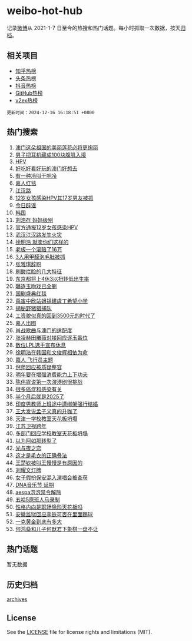 # weibo-hot-hub

记录[微博](https://www.weibo.com)从 2021-1-7 日至今的热搜和热门话题。每小时抓取一次数据，按天[归档](archives)。

## 相关项目

- [知乎热榜](https://github.com/lonnyzhang423/zhihu-hot-hub)
- [头条热榜](https://github.com/lonnyzhang423/toutiao-hot-hub)
- [抖音热榜](https://github.com/lonnyzhang423/douyin-hot-hub)
- [GitHub热榜](https://github.com/lonnyzhang423/github-hot-hub)
- [v2ex热榜](https://github.com/lonnyzhang423/v2ex-hot-hub)


`更新时间：2024-12-16 16:18:51 +0800`

## 热门搜索

1. [澳门这朵祖国的美丽莲花必将更绚丽](https://m.weibo.cn/search?containerid=100103type%3D1%26t%3D10%26q%3D%23%E6%BE%B3%E9%97%A8%E8%BF%99%E6%9C%B5%E7%A5%96%E5%9B%BD%E7%9A%84%E7%BE%8E%E4%B8%BD%E8%8E%B2%E8%8A%B1%E5%BF%85%E5%B0%86%E6%9B%B4%E7%BB%9A%E4%B8%BD%23&stream_entry_id=51&isnewpage=1&extparam=seat%3D1%26filter_type%3Drealtimehot%26cate%3D10103%26q%3D%2523%25E6%25BE%25B3%25E9%2597%25A8%25E8%25BF%2599%25E6%259C%25B5%25E7%25A5%2596%25E5%259B%25BD%25E7%259A%2584%25E7%25BE%258E%25E4%25B8%25BD%25E8%258E%25B2%25E8%258A%25B1%25E5%25BF%2585%25E5%25B0%2586%25E6%259B%25B4%25E7%25BB%259A%25E4%25B8%25BD%2523%26pos%3D0%26dgr%3D0%26stream_entry_id%3D51%26c_type%3D51%26display_time%3D1734337130%26pre_seqid%3D17343371303780177196702)
1. [男子把耳机藏成100块腹肌入境](https://m.weibo.cn/search?containerid=100103type%3D1%26t%3D10%26q%3D%23%E7%94%B7%E5%AD%90%E6%8A%8A%E8%80%B3%E6%9C%BA%E8%97%8F%E6%88%90100%E5%9D%97%E8%85%B9%E8%82%8C%E5%85%A5%E5%A2%83%23&stream_entry_id=31&isnewpage=1&extparam=seat%3D1%26flag%3D1%26band_rank%3D1%26filter_type%3Drealtimehot%26c_type%3D31%26lcate%3D5001%26cate%3D5001%26q%3D%2523%25E7%2594%25B7%25E5%25AD%2590%25E6%258A%258A%25E8%2580%25B3%25E6%259C%25BA%25E8%2597%258F%25E6%2588%2590100%25E5%259D%2597%25E8%2585%25B9%25E8%2582%258C%25E5%2585%25A5%25E5%25A2%2583%2523%26stream_entry_id%3D31%26dgr%3D0%26pos%3D0%26realpos%3D1%26display_time%3D1734337130%26pre_seqid%3D17343371303780177196702)
1. [HPV](https://m.weibo.cn/search?containerid=100103type%3D1%26t%3D10%26q%3DHPV&stream_entry_id=31&isnewpage=1&extparam=seat%3D1%26flag%3D0%26band_rank%3D2%26filter_type%3Drealtimehot%26c_type%3D31%26lcate%3D5001%26cate%3D5001%26q%3DHPV%26stream_entry_id%3D31%26dgr%3D0%26pos%3D1%26realpos%3D2%26display_time%3D1734337130%26pre_seqid%3D17343371303780177196702)
1. [好吃好看好玩的澳门好想去](https://m.weibo.cn/search?containerid=100103type%3D1%26t%3D10%26q%3D%23%E5%A5%BD%E5%90%83%E5%A5%BD%E7%9C%8B%E5%A5%BD%E7%8E%A9%E7%9A%84%E6%BE%B3%E9%97%A8%E5%A5%BD%E6%83%B3%E5%8E%BB%23&stream_entry_id=31&isnewpage=1&extparam=seat%3D1%26flag%3D0%26band_rank%3D3%26filter_type%3Drealtimehot%26c_type%3D31%26lcate%3D5001%26cate%3D5001%26q%3D%2523%25E5%25A5%25BD%25E5%2590%2583%25E5%25A5%25BD%25E7%259C%258B%25E5%25A5%25BD%25E7%258E%25A9%25E7%259A%2584%25E6%25BE%25B3%25E9%2597%25A8%25E5%25A5%25BD%25E6%2583%25B3%25E5%258E%25BB%2523%26stream_entry_id%3D31%26dgr%3D0%26pos%3D2%26realpos%3D3%26display_time%3D1734337130%26pre_seqid%3D17343371303780177196702)
1. [有一种冷叫干吧冷](https://m.weibo.cn/search?containerid=100103type%3D1%26t%3D10%26q%3D%23%E6%9C%89%E4%B8%80%E7%A7%8D%E5%86%B7%E5%8F%AB%E5%B9%B2%E5%90%A7%E5%86%B7%23&stream_entry_id=31&isnewpage=1&extparam=seat%3D1%26band_rank%3D4%26filter_type%3Drealtimehot%26lcate%3D5001%26is_ad_pos%3D1%26c_type%3D31%26cate%3D5001%26q%3D%2523%25E6%259C%2589%25E4%25B8%2580%25E7%25A7%258D%25E5%2586%25B7%25E5%258F%25AB%25E5%25B9%25B2%25E5%2590%25A7%25E5%2586%25B7%2523%26stream_entry_id%3D31%26dgr%3D0%26pos%3D3%26adid%3D268542%26display_time%3D1734337130%26pre_seqid%3D17343371303780177196702)
1. [嘉人红毯](https://m.weibo.cn/search?containerid=100103type%3D1%26t%3D10%26q%3D%E5%98%89%E4%BA%BA%E7%BA%A2%E6%AF%AF&stream_entry_id=31&isnewpage=1&extparam=seat%3D1%26flag%3D1%26band_rank%3D4%26filter_type%3Drealtimehot%26c_type%3D31%26lcate%3D5001%26cate%3D5001%26q%3D%25E5%2598%2589%25E4%25BA%25BA%25E7%25BA%25A2%25E6%25AF%25AF%26stream_entry_id%3D31%26dgr%3D0%26pos%3D4%26realpos%3D4%26display_time%3D1734337130%26pre_seqid%3D17343371303780177196702)
1. [江汉路](https://m.weibo.cn/search?containerid=100103type%3D1%26t%3D10%26q%3D%E6%B1%9F%E6%B1%89%E8%B7%AF&stream_entry_id=31&isnewpage=1&extparam=seat%3D1%26flag%3D1%26band_rank%3D5%26filter_type%3Drealtimehot%26c_type%3D31%26lcate%3D5001%26cate%3D5001%26q%3D%25E6%25B1%259F%25E6%25B1%2589%25E8%25B7%25AF%26stream_entry_id%3D31%26dgr%3D0%26pos%3D5%26realpos%3D5%26display_time%3D1734337130%26pre_seqid%3D17343371303780177196702)
1. [12岁女孩感染HPV其17岁男友被抓](https://m.weibo.cn/search?containerid=100103type%3D1%26t%3D10%26q%3D%2312%E5%B2%81%E5%A5%B3%E5%AD%A9%E6%84%9F%E6%9F%93HPV%E5%85%B617%E5%B2%81%E7%94%B7%E5%8F%8B%E8%A2%AB%E6%8A%93%23&stream_entry_id=31&isnewpage=1&extparam=seat%3D1%26flag%3D2%26band_rank%3D6%26filter_type%3Drealtimehot%26c_type%3D31%26lcate%3D5001%26cate%3D5001%26q%3D%252312%25E5%25B2%2581%25E5%25A5%25B3%25E5%25AD%25A9%25E6%2584%259F%25E6%259F%2593HPV%25E5%2585%25B617%25E5%25B2%2581%25E7%2594%25B7%25E5%258F%258B%25E8%25A2%25AB%25E6%258A%2593%2523%26stream_entry_id%3D31%26dgr%3D0%26pos%3D6%26realpos%3D6%26display_time%3D1734337130%26pre_seqid%3D17343371303780177196702)
1. [今日辟谣](https://m.weibo.cn/search?containerid=100103type%3D1%26t%3D10%26q%3D%23%E4%BB%8A%E6%97%A5%E8%BE%9F%E8%B0%A3%23&stream_entry_id=31&isnewpage=1&extparam=seat%3D1%26band_rank%3D7%26filter_type%3Drealtimehot%26lcate%3D5001%26is_ad_pos%3D1%26c_type%3D31%26cate%3D5001%26q%3D%2523%25E4%25BB%258A%25E6%2597%25A5%25E8%25BE%259F%25E8%25B0%25A3%2523%26stream_entry_id%3D31%26dgr%3D0%26pos%3D7%26adid%3D268519%26display_time%3D1734337130%26pre_seqid%3D17343371303780177196702)
1. [韩国](https://m.weibo.cn/search?containerid=100103type%3D1%26t%3D10%26q%3D%E9%9F%A9%E5%9B%BD&stream_entry_id=31&isnewpage=1&extparam=seat%3D1%26flag%3D2%26band_rank%3D7%26filter_type%3Drealtimehot%26c_type%3D31%26lcate%3D5001%26cate%3D5001%26q%3D%25E9%259F%25A9%25E5%259B%25BD%26stream_entry_id%3D31%26dgr%3D0%26pos%3D8%26realpos%3D7%26display_time%3D1734337130%26pre_seqid%3D17343371303780177196702)
1. [刘浩存 妈妈级别](https://m.weibo.cn/search?containerid=100103type%3D1%26t%3D10%26q%3D%E5%88%98%E6%B5%A9%E5%AD%98+%E5%A6%88%E5%A6%88%E7%BA%A7%E5%88%AB&stream_entry_id=31&isnewpage=1&extparam=seat%3D1%26flag%3D1%26band_rank%3D8%26filter_type%3Drealtimehot%26c_type%3D31%26lcate%3D5001%26cate%3D5001%26q%3D%25E5%2588%2598%25E6%25B5%25A9%25E5%25AD%2598%2520%25E5%25A6%2588%25E5%25A6%2588%25E7%25BA%25A7%25E5%2588%25AB%26stream_entry_id%3D31%26dgr%3D0%26pos%3D9%26realpos%3D8%26display_time%3D1734337130%26pre_seqid%3D17343371303780177196702)
1. [官方通报12岁女孩感染HPV](https://m.weibo.cn/search?containerid=100103type%3D1%26t%3D10%26q%3D%23%E5%AE%98%E6%96%B9%E9%80%9A%E6%8A%A512%E5%B2%81%E5%A5%B3%E5%AD%A9%E6%84%9F%E6%9F%93HPV%23&stream_entry_id=31&isnewpage=1&extparam=seat%3D1%26flag%3D0%26band_rank%3D9%26filter_type%3Drealtimehot%26c_type%3D31%26lcate%3D5001%26cate%3D5001%26q%3D%2523%25E5%25AE%2598%25E6%2596%25B9%25E9%2580%259A%25E6%258A%25A512%25E5%25B2%2581%25E5%25A5%25B3%25E5%25AD%25A9%25E6%2584%259F%25E6%259F%2593HPV%2523%26stream_entry_id%3D31%26dgr%3D0%26pos%3D10%26realpos%3D9%26display_time%3D1734337130%26pre_seqid%3D17343371303780177196702)
1. [武汉江汉路发生火灾](https://m.weibo.cn/search?containerid=100103type%3D1%26t%3D10%26q%3D%23%E6%AD%A6%E6%B1%89%E6%B1%9F%E6%B1%89%E8%B7%AF%E5%8F%91%E7%94%9F%E7%81%AB%E7%81%BE%23&stream_entry_id=31&isnewpage=1&extparam=seat%3D1%26flag%3D1%26band_rank%3D10%26filter_type%3Drealtimehot%26c_type%3D31%26lcate%3D5001%26cate%3D5001%26q%3D%2523%25E6%25AD%25A6%25E6%25B1%2589%25E6%25B1%259F%25E6%25B1%2589%25E8%25B7%25AF%25E5%258F%2591%25E7%2594%259F%25E7%2581%25AB%25E7%2581%25BE%2523%26stream_entry_id%3D31%26dgr%3D0%26pos%3D11%26realpos%3D10%26display_time%3D1734337130%26pre_seqid%3D17343371303780177196702)
1. [徐明浩 就卖你们这样的](https://m.weibo.cn/search?containerid=100103type%3D1%26t%3D10%26q%3D%E5%BE%90%E6%98%8E%E6%B5%A9+%E5%B0%B1%E5%8D%96%E4%BD%A0%E4%BB%AC%E8%BF%99%E6%A0%B7%E7%9A%84&stream_entry_id=31&isnewpage=1&extparam=seat%3D1%26flag%3D1%26band_rank%3D11%26filter_type%3Drealtimehot%26c_type%3D31%26lcate%3D5001%26cate%3D5001%26q%3D%25E5%25BE%2590%25E6%2598%258E%25E6%25B5%25A9%2520%25E5%25B0%25B1%25E5%258D%2596%25E4%25BD%25A0%25E4%25BB%25AC%25E8%25BF%2599%25E6%25A0%25B7%25E7%259A%2584%26stream_entry_id%3D31%26dgr%3D0%26pos%3D12%26realpos%3D11%26display_time%3D1734337130%26pre_seqid%3D17343371303780177196702)
1. [老板一个滚赔了16万](https://m.weibo.cn/search?containerid=100103type%3D1%26t%3D10%26q%3D%23%E8%80%81%E6%9D%BF%E4%B8%80%E4%B8%AA%E6%BB%9A%E8%B5%94%E4%BA%8616%E4%B8%87%23&stream_entry_id=31&isnewpage=1&extparam=seat%3D1%26flag%3D1%26band_rank%3D12%26filter_type%3Drealtimehot%26c_type%3D31%26lcate%3D5001%26cate%3D5001%26q%3D%2523%25E8%2580%2581%25E6%259D%25BF%25E4%25B8%2580%25E4%25B8%25AA%25E6%25BB%259A%25E8%25B5%2594%25E4%25BA%258616%25E4%25B8%2587%2523%26stream_entry_id%3D31%26dgr%3D0%26pos%3D13%26realpos%3D12%26display_time%3D1734337130%26pre_seqid%3D17343371303780177196702)
1. [3人用甲醛泡毛肚被抓](https://m.weibo.cn/search?containerid=100103type%3D1%26t%3D10%26q%3D%233%E4%BA%BA%E7%94%A8%E7%94%B2%E9%86%9B%E6%B3%A1%E6%AF%9B%E8%82%9A%E8%A2%AB%E6%8A%93%23&stream_entry_id=31&isnewpage=1&extparam=seat%3D1%26flag%3D1%26band_rank%3D13%26filter_type%3Drealtimehot%26c_type%3D31%26lcate%3D5001%26cate%3D5001%26q%3D%25233%25E4%25BA%25BA%25E7%2594%25A8%25E7%2594%25B2%25E9%2586%259B%25E6%25B3%25A1%25E6%25AF%259B%25E8%2582%259A%25E8%25A2%25AB%25E6%258A%2593%2523%26stream_entry_id%3D31%26dgr%3D0%26pos%3D14%26realpos%3D13%26display_time%3D1734337130%26pre_seqid%3D17343371303780177196702)
1. [张雅琪辞职](https://m.weibo.cn/search?containerid=100103type%3D1%26t%3D10%26q%3D%E5%BC%A0%E9%9B%85%E7%90%AA%E8%BE%9E%E8%81%8C&stream_entry_id=31&isnewpage=1&extparam=seat%3D1%26flag%3D2%26band_rank%3D14%26filter_type%3Drealtimehot%26c_type%3D31%26lcate%3D5001%26cate%3D5001%26q%3D%25E5%25BC%25A0%25E9%259B%2585%25E7%2590%25AA%25E8%25BE%259E%25E8%2581%258C%26stream_entry_id%3D31%26dgr%3D0%26pos%3D15%26realpos%3D14%26display_time%3D1734337130%26pre_seqid%3D17343371303780177196702)
1. [刷酸烂脸的几大特征](https://m.weibo.cn/search?containerid=100103type%3D1%26t%3D10%26q%3D%23%E5%88%B7%E9%85%B8%E7%83%82%E8%84%B8%E7%9A%84%E5%87%A0%E5%A4%A7%E7%89%B9%E5%BE%81%23&stream_entry_id=31&isnewpage=1&extparam=seat%3D1%26flag%3D0%26band_rank%3D15%26filter_type%3Drealtimehot%26c_type%3D31%26lcate%3D5001%26stream_entry_id%3D31%26cate%3D5001%26q%3D%2523%25E5%2588%25B7%25E9%2585%25B8%25E7%2583%2582%25E8%2584%25B8%25E7%259A%2584%25E5%2587%25A0%25E5%25A4%25A7%25E7%2589%25B9%25E5%25BE%2581%2523%26adid%3D268537%26dgr%3D0%26pos%3D16%26realpos%3D15%26display_time%3D1734337130%26pre_seqid%3D17343371303780177196702)
1. [东京都将上4休3以扭转低出生率](https://m.weibo.cn/search?containerid=100103type%3D1%26t%3D10%26q%3D%23%E4%B8%9C%E4%BA%AC%E9%83%BD%E5%B0%86%E4%B8%8A4%E4%BC%913%E4%BB%A5%E6%89%AD%E8%BD%AC%E4%BD%8E%E5%87%BA%E7%94%9F%E7%8E%87%23&stream_entry_id=31&isnewpage=1&extparam=seat%3D1%26flag%3D2%26band_rank%3D16%26filter_type%3Drealtimehot%26c_type%3D31%26lcate%3D5001%26cate%3D5001%26q%3D%2523%25E4%25B8%259C%25E4%25BA%25AC%25E9%2583%25BD%25E5%25B0%2586%25E4%25B8%258A4%25E4%25BC%25913%25E4%25BB%25A5%25E6%2589%25AD%25E8%25BD%25AC%25E4%25BD%258E%25E5%2587%25BA%25E7%2594%259F%25E7%258E%2587%2523%26stream_entry_id%3D31%26dgr%3D0%26pos%3D17%26realpos%3D16%26display_time%3D1734337130%26pre_seqid%3D17343371303780177196702)
1. [曝逐玉吻戏已全删](https://m.weibo.cn/search?containerid=100103type%3D1%26t%3D10%26q%3D%23%E6%9B%9D%E9%80%90%E7%8E%89%E5%90%BB%E6%88%8F%E5%B7%B2%E5%85%A8%E5%88%A0%23&stream_entry_id=31&isnewpage=1&extparam=seat%3D1%26flag%3D1%26band_rank%3D17%26filter_type%3Drealtimehot%26c_type%3D31%26lcate%3D5001%26cate%3D5001%26q%3D%2523%25E6%259B%259D%25E9%2580%2590%25E7%258E%2589%25E5%2590%25BB%25E6%2588%258F%25E5%25B7%25B2%25E5%2585%25A8%25E5%2588%25A0%2523%26stream_entry_id%3D31%26dgr%3D0%26pos%3D18%26realpos%3D17%26display_time%3D1734337130%26pre_seqid%3D17343371303780177196702)
1. [国剧盛典红毯](https://m.weibo.cn/search?containerid=100103type%3D1%26t%3D10%26q%3D%E5%9B%BD%E5%89%A7%E7%9B%9B%E5%85%B8%E7%BA%A2%E6%AF%AF&stream_entry_id=31&isnewpage=1&extparam=seat%3D1%26flag%3D1%26band_rank%3D18%26filter_type%3Drealtimehot%26c_type%3D31%26lcate%3D5001%26cate%3D5001%26q%3D%25E5%259B%25BD%25E5%2589%25A7%25E7%259B%259B%25E5%2585%25B8%25E7%25BA%25A2%25E6%25AF%25AF%26stream_entry_id%3D31%26dgr%3D0%26pos%3D19%26realpos%3D18%26display_time%3D1734337130%26pre_seqid%3D17343371303780177196702)
1. [禹宙中欣站姐捐建虞丁希望小学](https://m.weibo.cn/search?containerid=100103type%3D1%26t%3D10%26q%3D%23%E7%A6%B9%E5%AE%99%E4%B8%AD%E6%AC%A3%E7%AB%99%E5%A7%90%E6%8D%90%E5%BB%BA%E8%99%9E%E4%B8%81%E5%B8%8C%E6%9C%9B%E5%B0%8F%E5%AD%A6%23&stream_entry_id=31&isnewpage=1&extparam=seat%3D1%26flag%3D1%26band_rank%3D19%26filter_type%3Drealtimehot%26c_type%3D31%26lcate%3D5001%26cate%3D5001%26q%3D%2523%25E7%25A6%25B9%25E5%25AE%2599%25E4%25B8%25AD%25E6%25AC%25A3%25E7%25AB%2599%25E5%25A7%2590%25E6%258D%2590%25E5%25BB%25BA%25E8%2599%259E%25E4%25B8%2581%25E5%25B8%258C%25E6%259C%259B%25E5%25B0%258F%25E5%25AD%25A6%2523%26stream_entry_id%3D31%26dgr%3D0%26pos%3D20%26realpos%3D19%26display_time%3D1734337130%26pre_seqid%3D17343371303780177196702)
1. [揭秘野猪猎捕队](https://m.weibo.cn/search?containerid=100103type%3D1%26t%3D10%26q%3D%23%E6%8F%AD%E7%A7%98%E9%87%8E%E7%8C%AA%E7%8C%8E%E6%8D%95%E9%98%9F%23&stream_entry_id=31&isnewpage=1&extparam=seat%3D1%26flag%3D1%26band_rank%3D20%26filter_type%3Drealtimehot%26c_type%3D31%26lcate%3D5001%26cate%3D5001%26q%3D%2523%25E6%258F%25AD%25E7%25A7%2598%25E9%2587%258E%25E7%258C%25AA%25E7%258C%258E%25E6%258D%2595%25E9%2598%259F%2523%26stream_entry_id%3D31%26dgr%3D0%26pos%3D21%26realpos%3D20%26display_time%3D1734337130%26pre_seqid%3D17343371303780177196702)
1. [工资貌似真的回到3500元的时代了](https://m.weibo.cn/search?containerid=100103type%3D1%26t%3D10%26q%3D%23%E5%B7%A5%E8%B5%84%E8%B2%8C%E4%BC%BC%E7%9C%9F%E7%9A%84%E5%9B%9E%E5%88%B03500%E5%85%83%E7%9A%84%E6%97%B6%E4%BB%A3%E4%BA%86%23&stream_entry_id=31&isnewpage=1&extparam=seat%3D1%26flag%3D2%26band_rank%3D21%26filter_type%3Drealtimehot%26c_type%3D31%26lcate%3D5001%26cate%3D5001%26q%3D%2523%25E5%25B7%25A5%25E8%25B5%2584%25E8%25B2%258C%25E4%25BC%25BC%25E7%259C%259F%25E7%259A%2584%25E5%259B%259E%25E5%2588%25B03500%25E5%2585%2583%25E7%259A%2584%25E6%2597%25B6%25E4%25BB%25A3%25E4%25BA%2586%2523%26stream_entry_id%3D31%26dgr%3D0%26pos%3D22%26realpos%3D21%26display_time%3D1734337130%26pre_seqid%3D17343371303780177196702)
1. [嘉人出图](https://m.weibo.cn/search?containerid=100103type%3D1%26t%3D10%26q%3D%23%E5%98%89%E4%BA%BA%E5%87%BA%E5%9B%BE%23&stream_entry_id=31&isnewpage=1&extparam=seat%3D1%26flag%3D0%26band_rank%3D22%26filter_type%3Drealtimehot%26c_type%3D31%26lcate%3D5001%26cate%3D5001%26q%3D%2523%25E5%2598%2589%25E4%25BA%25BA%25E5%2587%25BA%25E5%259B%25BE%2523%26stream_entry_id%3D31%26dgr%3D0%26pos%3D23%26realpos%3D22%26display_time%3D1734337130%26pre_seqid%3D17343371303780177196702)
1. [肖战歌曲与澳门的适配度](https://m.weibo.cn/search?containerid=100103type%3D1%26t%3D10%26q%3D%23%E8%82%96%E6%88%98%E6%AD%8C%E6%9B%B2%E4%B8%8E%E6%BE%B3%E9%97%A8%E7%9A%84%E9%80%82%E9%85%8D%E5%BA%A6%23&stream_entry_id=31&isnewpage=1&extparam=seat%3D1%26flag%3D0%26band_rank%3D23%26filter_type%3Drealtimehot%26c_type%3D31%26lcate%3D5001%26cate%3D5001%26q%3D%2523%25E8%2582%2596%25E6%2588%2598%25E6%25AD%258C%25E6%259B%25B2%25E4%25B8%258E%25E6%25BE%25B3%25E9%2597%25A8%25E7%259A%2584%25E9%2580%2582%25E9%2585%258D%25E5%25BA%25A6%2523%26stream_entry_id%3D31%26dgr%3D0%26pos%3D24%26realpos%3D23%26display_time%3D1734337130%26pre_seqid%3D17343371303780177196702)
1. [张凌赫田曦薇对接回应逐玉番位](https://m.weibo.cn/search?containerid=100103type%3D1%26t%3D10%26q%3D%23%E5%BC%A0%E5%87%8C%E8%B5%AB%E7%94%B0%E6%9B%A6%E8%96%87%E5%AF%B9%E6%8E%A5%E5%9B%9E%E5%BA%94%E9%80%90%E7%8E%89%E7%95%AA%E4%BD%8D%23&stream_entry_id=31&isnewpage=1&extparam=seat%3D1%26flag%3D1%26band_rank%3D24%26filter_type%3Drealtimehot%26c_type%3D31%26lcate%3D5001%26cate%3D5001%26q%3D%2523%25E5%25BC%25A0%25E5%2587%258C%25E8%25B5%25AB%25E7%2594%25B0%25E6%259B%25A6%25E8%2596%2587%25E5%25AF%25B9%25E6%258E%25A5%25E5%259B%259E%25E5%25BA%2594%25E9%2580%2590%25E7%258E%2589%25E7%2595%25AA%25E4%25BD%258D%2523%26stream_entry_id%3D31%26dgr%3D0%26pos%3D25%26realpos%3D24%26display_time%3D1734337130%26pre_seqid%3D17343371303780177196702)
1. [数位LPL选手宣布休息](https://m.weibo.cn/search?containerid=100103type%3D1%26t%3D10%26q%3D%23%E6%95%B0%E4%BD%8DLPL%E9%80%89%E6%89%8B%E5%AE%A3%E5%B8%83%E4%BC%91%E6%81%AF%23&stream_entry_id=31&isnewpage=1&extparam=seat%3D1%26flag%3D1%26band_rank%3D25%26filter_type%3Drealtimehot%26c_type%3D31%26lcate%3D5001%26cate%3D5001%26q%3D%2523%25E6%2595%25B0%25E4%25BD%258DLPL%25E9%2580%2589%25E6%2589%258B%25E5%25AE%25A3%25E5%25B8%2583%25E4%25BC%2591%25E6%2581%25AF%2523%26stream_entry_id%3D31%26dgr%3D0%26pos%3D26%26realpos%3D25%26display_time%3D1734337130%26pre_seqid%3D17343371303780177196702)
1. [徐明浩在韩国和文俊辉相依为命](https://m.weibo.cn/search?containerid=100103type%3D1%26t%3D10%26q%3D%E5%BE%90%E6%98%8E%E6%B5%A9%E5%9C%A8%E9%9F%A9%E5%9B%BD%E5%92%8C%E6%96%87%E4%BF%8A%E8%BE%89%E7%9B%B8%E4%BE%9D%E4%B8%BA%E5%91%BD&stream_entry_id=31&isnewpage=1&extparam=seat%3D1%26flag%3D1%26band_rank%3D26%26filter_type%3Drealtimehot%26c_type%3D31%26lcate%3D5001%26cate%3D5001%26q%3D%25E5%25BE%2590%25E6%2598%258E%25E6%25B5%25A9%25E5%259C%25A8%25E9%259F%25A9%25E5%259B%25BD%25E5%2592%258C%25E6%2596%2587%25E4%25BF%258A%25E8%25BE%2589%25E7%259B%25B8%25E4%25BE%259D%25E4%25B8%25BA%25E5%2591%25BD%26stream_entry_id%3D31%26dgr%3D0%26pos%3D27%26realpos%3D26%26display_time%3D1734337130%26pre_seqid%3D17343371303780177196702)
1. [嘉人 飞行员主题](https://m.weibo.cn/search?containerid=100103type%3D1%26t%3D10%26q%3D%E5%98%89%E4%BA%BA+%E9%A3%9E%E8%A1%8C%E5%91%98%E4%B8%BB%E9%A2%98&stream_entry_id=31&isnewpage=1&extparam=seat%3D1%26flag%3D0%26band_rank%3D27%26filter_type%3Drealtimehot%26c_type%3D31%26lcate%3D5001%26cate%3D5001%26q%3D%25E5%2598%2589%25E4%25BA%25BA%2520%25E9%25A3%259E%25E8%25A1%258C%25E5%2591%2598%25E4%25B8%25BB%25E9%25A2%2598%26stream_entry_id%3D31%26dgr%3D0%26pos%3D28%26realpos%3D27%26display_time%3D1734337130%26pre_seqid%3D17343371303780177196702)
1. [倪萍回应被质疑整容](https://m.weibo.cn/search?containerid=100103type%3D1%26t%3D10%26q%3D%E5%80%AA%E8%90%8D%E5%9B%9E%E5%BA%94%E8%A2%AB%E8%B4%A8%E7%96%91%E6%95%B4%E5%AE%B9&stream_entry_id=31&isnewpage=1&extparam=seat%3D1%26flag%3D1%26band_rank%3D28%26filter_type%3Drealtimehot%26c_type%3D31%26lcate%3D5001%26cate%3D5001%26q%3D%25E5%2580%25AA%25E8%2590%258D%25E5%259B%259E%25E5%25BA%2594%25E8%25A2%25AB%25E8%25B4%25A8%25E7%2596%2591%25E6%2595%25B4%25E5%25AE%25B9%26stream_entry_id%3D31%26dgr%3D0%26pos%3D29%26realpos%3D28%26display_time%3D1734337130%26pre_seqid%3D17343371303780177196702)
1. [明年要在增强消费能力上下功夫](https://m.weibo.cn/search?containerid=100103type%3D1%26t%3D10%26q%3D%23%E6%98%8E%E5%B9%B4%E8%A6%81%E5%9C%A8%E5%A2%9E%E5%BC%BA%E6%B6%88%E8%B4%B9%E8%83%BD%E5%8A%9B%E4%B8%8A%E4%B8%8B%E5%8A%9F%E5%A4%AB%23&stream_entry_id=31&isnewpage=1&extparam=seat%3D1%26flag%3D1%26band_rank%3D29%26filter_type%3Drealtimehot%26c_type%3D31%26lcate%3D5001%26cate%3D5001%26q%3D%2523%25E6%2598%258E%25E5%25B9%25B4%25E8%25A6%2581%25E5%259C%25A8%25E5%25A2%259E%25E5%25BC%25BA%25E6%25B6%2588%25E8%25B4%25B9%25E8%2583%25BD%25E5%258A%259B%25E4%25B8%258A%25E4%25B8%258B%25E5%258A%259F%25E5%25A4%25AB%2523%26stream_entry_id%3D31%26dgr%3D0%26pos%3D30%26realpos%3D29%26display_time%3D1734337130%26pre_seqid%3D17343371303780177196702)
1. [陈伟霆说第一次演港剧很挑战](https://m.weibo.cn/search?containerid=100103type%3D1%26t%3D10%26q%3D%23%E9%99%88%E4%BC%9F%E9%9C%86%E8%AF%B4%E7%AC%AC%E4%B8%80%E6%AC%A1%E6%BC%94%E6%B8%AF%E5%89%A7%E5%BE%88%E6%8C%91%E6%88%98%23&stream_entry_id=31&isnewpage=1&extparam=seat%3D1%26flag%3D1%26band_rank%3D30%26filter_type%3Drealtimehot%26c_type%3D31%26lcate%3D5001%26cate%3D5001%26q%3D%2523%25E9%2599%2588%25E4%25BC%259F%25E9%259C%2586%25E8%25AF%25B4%25E7%25AC%25AC%25E4%25B8%2580%25E6%25AC%25A1%25E6%25BC%2594%25E6%25B8%25AF%25E5%2589%25A7%25E5%25BE%2588%25E6%258C%2591%25E6%2588%2598%2523%26stream_entry_id%3D31%26dgr%3D0%26pos%3D31%26realpos%3D30%26display_time%3D1734337130%26pre_seqid%3D17343371303780177196702)
1. [很多癌症和感染有关](https://m.weibo.cn/search?containerid=100103type%3D1%26t%3D10%26q%3D%23%E5%BE%88%E5%A4%9A%E7%99%8C%E7%97%87%E5%92%8C%E6%84%9F%E6%9F%93%E6%9C%89%E5%85%B3%23&stream_entry_id=31&isnewpage=1&extparam=seat%3D1%26flag%3D0%26band_rank%3D31%26filter_type%3Drealtimehot%26c_type%3D31%26lcate%3D5001%26cate%3D5001%26q%3D%2523%25E5%25BE%2588%25E5%25A4%259A%25E7%2599%258C%25E7%2597%2587%25E5%2592%258C%25E6%2584%259F%25E6%259F%2593%25E6%259C%2589%25E5%2585%25B3%2523%26stream_entry_id%3D31%26dgr%3D0%26pos%3D32%26realpos%3D31%26display_time%3D1734337130%26pre_seqid%3D17343371303780177196702)
1. [半个月后就是2025了](https://m.weibo.cn/search?containerid=100103type%3D1%26t%3D10%26q%3D%23%E5%8D%8A%E4%B8%AA%E6%9C%88%E5%90%8E%E5%B0%B1%E6%98%AF2025%E4%BA%86%23&stream_entry_id=31&isnewpage=1&extparam=seat%3D1%26flag%3D0%26band_rank%3D32%26filter_type%3Drealtimehot%26c_type%3D31%26lcate%3D5001%26cate%3D5001%26q%3D%2523%25E5%258D%258A%25E4%25B8%25AA%25E6%259C%2588%25E5%2590%258E%25E5%25B0%25B1%25E6%2598%25AF2025%25E4%25BA%2586%2523%26stream_entry_id%3D31%26dgr%3D0%26pos%3D33%26realpos%3D32%26display_time%3D1734337130%26pre_seqid%3D17343371303780177196702)
1. [印度男教师上班途中遭绑架强行结婚](https://m.weibo.cn/search?containerid=100103type%3D1%26t%3D10%26q%3D%23%E5%8D%B0%E5%BA%A6%E7%94%B7%E6%95%99%E5%B8%88%E4%B8%8A%E7%8F%AD%E9%80%94%E4%B8%AD%E9%81%AD%E7%BB%91%E6%9E%B6%E5%BC%BA%E8%A1%8C%E7%BB%93%E5%A9%9A%23&stream_entry_id=31&isnewpage=1&extparam=seat%3D1%26flag%3D0%26band_rank%3D33%26filter_type%3Drealtimehot%26c_type%3D31%26lcate%3D5001%26cate%3D5001%26q%3D%2523%25E5%258D%25B0%25E5%25BA%25A6%25E7%2594%25B7%25E6%2595%2599%25E5%25B8%2588%25E4%25B8%258A%25E7%258F%25AD%25E9%2580%2594%25E4%25B8%25AD%25E9%2581%25AD%25E7%25BB%2591%25E6%259E%25B6%25E5%25BC%25BA%25E8%25A1%258C%25E7%25BB%2593%25E5%25A9%259A%2523%26stream_entry_id%3D31%26dgr%3D0%26pos%3D34%26realpos%3D33%26display_time%3D1734337130%26pre_seqid%3D17343371303780177196702)
1. [王大发说孟子义真的升咖了](https://m.weibo.cn/search?containerid=100103type%3D1%26t%3D10%26q%3D%E7%8E%8B%E5%A4%A7%E5%8F%91%E8%AF%B4%E5%AD%9F%E5%AD%90%E4%B9%89%E7%9C%9F%E7%9A%84%E5%8D%87%E5%92%96%E4%BA%86&stream_entry_id=31&isnewpage=1&extparam=seat%3D1%26flag%3D1%26band_rank%3D34%26filter_type%3Drealtimehot%26c_type%3D31%26lcate%3D5001%26cate%3D5001%26q%3D%25E7%258E%258B%25E5%25A4%25A7%25E5%258F%2591%25E8%25AF%25B4%25E5%25AD%259F%25E5%25AD%2590%25E4%25B9%2589%25E7%259C%259F%25E7%259A%2584%25E5%258D%2587%25E5%2592%2596%25E4%25BA%2586%26stream_entry_id%3D31%26dgr%3D0%26pos%3D35%26realpos%3D34%26display_time%3D1734337130%26pre_seqid%3D17343371303780177196702)
1. [天津一学校教室天花板坍塌](https://m.weibo.cn/search?containerid=100103type%3D1%26t%3D10%26q%3D%23%E5%A4%A9%E6%B4%A5%E4%B8%80%E5%AD%A6%E6%A0%A1%E6%95%99%E5%AE%A4%E5%A4%A9%E8%8A%B1%E6%9D%BF%E5%9D%8D%E5%A1%8C%23&stream_entry_id=31&isnewpage=1&extparam=seat%3D1%26flag%3D1%26band_rank%3D35%26filter_type%3Drealtimehot%26c_type%3D31%26lcate%3D5001%26cate%3D5001%26q%3D%2523%25E5%25A4%25A9%25E6%25B4%25A5%25E4%25B8%2580%25E5%25AD%25A6%25E6%25A0%25A1%25E6%2595%2599%25E5%25AE%25A4%25E5%25A4%25A9%25E8%258A%25B1%25E6%259D%25BF%25E5%259D%258D%25E5%25A1%258C%2523%26stream_entry_id%3D31%26dgr%3D0%26pos%3D36%26realpos%3D35%26display_time%3D1734337130%26pre_seqid%3D17343371303780177196702)
1. [江苏卫视跨年](https://m.weibo.cn/search?containerid=100103type%3D1%26t%3D10%26q%3D%E6%B1%9F%E8%8B%8F%E5%8D%AB%E8%A7%86%E8%B7%A8%E5%B9%B4&stream_entry_id=31&isnewpage=1&extparam=seat%3D1%26flag%3D1%26band_rank%3D36%26filter_type%3Drealtimehot%26c_type%3D31%26lcate%3D5001%26cate%3D5001%26q%3D%25E6%25B1%259F%25E8%258B%258F%25E5%258D%25AB%25E8%25A7%2586%25E8%25B7%25A8%25E5%25B9%25B4%26stream_entry_id%3D31%26dgr%3D0%26pos%3D37%26realpos%3D36%26display_time%3D1734337130%26pre_seqid%3D17343371303780177196702)
1. [多部门回应学校教室天花板坍塌](https://m.weibo.cn/search?containerid=100103type%3D1%26t%3D10%26q%3D%23%E5%A4%9A%E9%83%A8%E9%97%A8%E5%9B%9E%E5%BA%94%E5%AD%A6%E6%A0%A1%E6%95%99%E5%AE%A4%E5%A4%A9%E8%8A%B1%E6%9D%BF%E5%9D%8D%E5%A1%8C%23&stream_entry_id=31&isnewpage=1&extparam=seat%3D1%26flag%3D1%26band_rank%3D37%26filter_type%3Drealtimehot%26c_type%3D31%26lcate%3D5001%26cate%3D5001%26q%3D%2523%25E5%25A4%259A%25E9%2583%25A8%25E9%2597%25A8%25E5%259B%259E%25E5%25BA%2594%25E5%25AD%25A6%25E6%25A0%25A1%25E6%2595%2599%25E5%25AE%25A4%25E5%25A4%25A9%25E8%258A%25B1%25E6%259D%25BF%25E5%259D%258D%25E5%25A1%258C%2523%26stream_entry_id%3D31%26dgr%3D0%26pos%3D38%26realpos%3D37%26display_time%3D1734337130%26pre_seqid%3D17343371303780177196702)
1. [以为阿如那转型了](https://m.weibo.cn/search?containerid=100103type%3D1%26t%3D10%26q%3D%E4%BB%A5%E4%B8%BA%E9%98%BF%E5%A6%82%E9%82%A3%E8%BD%AC%E5%9E%8B%E4%BA%86&stream_entry_id=31&isnewpage=1&extparam=seat%3D1%26flag%3D1%26band_rank%3D38%26filter_type%3Drealtimehot%26c_type%3D31%26lcate%3D5001%26cate%3D5001%26q%3D%25E4%25BB%25A5%25E4%25B8%25BA%25E9%2598%25BF%25E5%25A6%2582%25E9%2582%25A3%25E8%25BD%25AC%25E5%259E%258B%25E4%25BA%2586%26stream_entry_id%3D31%26dgr%3D0%26pos%3D39%26realpos%3D38%26display_time%3D1734337130%26pre_seqid%3D17343371303780177196702)
1. [光与夜之恋](https://m.weibo.cn/search?containerid=100103type%3D1%26t%3D10%26q%3D%E5%85%89%E4%B8%8E%E5%A4%9C%E4%B9%8B%E6%81%8B&stream_entry_id=31&isnewpage=1&extparam=seat%3D1%26flag%3D1%26band_rank%3D39%26filter_type%3Drealtimehot%26c_type%3D31%26lcate%3D5001%26cate%3D5001%26q%3D%25E5%2585%2589%25E4%25B8%258E%25E5%25A4%259C%25E4%25B9%258B%25E6%2581%258B%26stream_entry_id%3D31%26dgr%3D0%26pos%3D40%26realpos%3D39%26display_time%3D1734337130%26pre_seqid%3D17343371303780177196702)
1. [这才是毛衣的正确叠法](https://m.weibo.cn/search?containerid=100103type%3D1%26t%3D10%26q%3D%23%E8%BF%99%E6%89%8D%E6%98%AF%E6%AF%9B%E8%A1%A3%E7%9A%84%E6%AD%A3%E7%A1%AE%E5%8F%A0%E6%B3%95%23&stream_entry_id=31&isnewpage=1&extparam=seat%3D1%26flag%3D1%26band_rank%3D40%26filter_type%3Drealtimehot%26c_type%3D31%26lcate%3D5001%26cate%3D5001%26q%3D%2523%25E8%25BF%2599%25E6%2589%258D%25E6%2598%25AF%25E6%25AF%259B%25E8%25A1%25A3%25E7%259A%2584%25E6%25AD%25A3%25E7%25A1%25AE%25E5%258F%25A0%25E6%25B3%2595%2523%26stream_entry_id%3D31%26dgr%3D0%26pos%3D41%26realpos%3D40%26display_time%3D1734337130%26pre_seqid%3D17343371303780177196702)
1. [王楚钦被叫王慢慢是有原因的](https://m.weibo.cn/search?containerid=100103type%3D1%26t%3D10%26q%3D%23%E7%8E%8B%E6%A5%9A%E9%92%A6%E8%A2%AB%E5%8F%AB%E7%8E%8B%E6%85%A2%E6%85%A2%E6%98%AF%E6%9C%89%E5%8E%9F%E5%9B%A0%E7%9A%84%23&stream_entry_id=31&isnewpage=1&extparam=seat%3D1%26flag%3D1%26band_rank%3D41%26filter_type%3Drealtimehot%26c_type%3D31%26lcate%3D5001%26cate%3D5001%26q%3D%2523%25E7%258E%258B%25E6%25A5%259A%25E9%2592%25A6%25E8%25A2%25AB%25E5%258F%25AB%25E7%258E%258B%25E6%2585%25A2%25E6%2585%25A2%25E6%2598%25AF%25E6%259C%2589%25E5%258E%259F%25E5%259B%25A0%25E7%259A%2584%2523%26stream_entry_id%3D31%26dgr%3D0%26pos%3D42%26realpos%3D41%26display_time%3D1734337130%26pre_seqid%3D17343371303780177196702)
1. [刘耀文灯牌](https://m.weibo.cn/search?containerid=100103type%3D1%26t%3D10%26q%3D%23%E5%88%98%E8%80%80%E6%96%87%E7%81%AF%E7%89%8C%23&stream_entry_id=31&isnewpage=1&extparam=seat%3D1%26flag%3D0%26band_rank%3D42%26filter_type%3Drealtimehot%26c_type%3D31%26lcate%3D5001%26cate%3D5001%26q%3D%2523%25E5%2588%2598%25E8%2580%2580%25E6%2596%2587%25E7%2581%25AF%25E7%2589%258C%2523%26stream_entry_id%3D31%26dgr%3D0%26pos%3D43%26realpos%3D42%26display_time%3D1734337130%26pre_seqid%3D17343371303780177196702)
1. [女子假扮保安混入演唱会被查获](https://m.weibo.cn/search?containerid=100103type%3D1%26t%3D10%26q%3D%23%E5%A5%B3%E5%AD%90%E5%81%87%E6%89%AE%E4%BF%9D%E5%AE%89%E6%B7%B7%E5%85%A5%E6%BC%94%E5%94%B1%E4%BC%9A%E8%A2%AB%E6%9F%A5%E8%8E%B7%23&stream_entry_id=31&isnewpage=1&extparam=seat%3D1%26flag%3D1%26band_rank%3D43%26filter_type%3Drealtimehot%26c_type%3D31%26lcate%3D5001%26cate%3D5001%26q%3D%2523%25E5%25A5%25B3%25E5%25AD%2590%25E5%2581%2587%25E6%2589%25AE%25E4%25BF%259D%25E5%25AE%2589%25E6%25B7%25B7%25E5%2585%25A5%25E6%25BC%2594%25E5%2594%25B1%25E4%25BC%259A%25E8%25A2%25AB%25E6%259F%25A5%25E8%258E%25B7%2523%26stream_entry_id%3D31%26dgr%3D0%26pos%3D44%26realpos%3D43%26display_time%3D1734337130%26pre_seqid%3D17343371303780177196702)
1. [DNA音乐节 延期](https://m.weibo.cn/search?containerid=100103type%3D1%26t%3D10%26q%3DDNA%E9%9F%B3%E4%B9%90%E8%8A%82+%E5%BB%B6%E6%9C%9F&stream_entry_id=31&isnewpage=1&extparam=seat%3D1%26flag%3D1%26band_rank%3D44%26filter_type%3Drealtimehot%26c_type%3D31%26lcate%3D5001%26cate%3D5001%26q%3DDNA%25E9%259F%25B3%25E4%25B9%2590%25E8%258A%2582%2520%25E5%25BB%25B6%25E6%259C%259F%26stream_entry_id%3D31%26dgr%3D0%26pos%3D45%26realpos%3D44%26display_time%3D1734337130%26pre_seqid%3D17343371303780177196702)
1. [aespa泡泡禁令解除](https://m.weibo.cn/search?containerid=100103type%3D1%26t%3D10%26q%3D%23aespa%E6%B3%A1%E6%B3%A1%E7%A6%81%E4%BB%A4%E8%A7%A3%E9%99%A4%23&stream_entry_id=31&isnewpage=1&extparam=seat%3D1%26flag%3D1%26band_rank%3D45%26filter_type%3Drealtimehot%26c_type%3D31%26lcate%3D5001%26cate%3D5001%26q%3D%2523aespa%25E6%25B3%25A1%25E6%25B3%25A1%25E7%25A6%2581%25E4%25BB%25A4%25E8%25A7%25A3%25E9%2599%25A4%2523%26stream_entry_id%3D31%26dgr%3D0%26pos%3D46%26realpos%3D45%26display_time%3D1734337130%26pre_seqid%3D17343371303780177196702)
1. [五哈5原班人马录制](https://m.weibo.cn/search?containerid=100103type%3D1%26t%3D10%26q%3D%23%E4%BA%94%E5%93%885%E5%8E%9F%E7%8F%AD%E4%BA%BA%E9%A9%AC%E5%BD%95%E5%88%B6%23&stream_entry_id=31&isnewpage=1&extparam=seat%3D1%26flag%3D1%26band_rank%3D46%26filter_type%3Drealtimehot%26c_type%3D31%26lcate%3D5001%26cate%3D5001%26q%3D%2523%25E4%25BA%2594%25E5%2593%25885%25E5%258E%259F%25E7%258F%25AD%25E4%25BA%25BA%25E9%25A9%25AC%25E5%25BD%2595%25E5%2588%25B6%2523%26stream_entry_id%3D31%26dgr%3D0%26pos%3D47%26realpos%3D46%26display_time%3D1734337130%26pre_seqid%3D17343371303780177196702)
1. [性格内向是职场隐形天花板吗](https://m.weibo.cn/search?containerid=100103type%3D1%26t%3D10%26q%3D%23%E6%80%A7%E6%A0%BC%E5%86%85%E5%90%91%E6%98%AF%E8%81%8C%E5%9C%BA%E9%9A%90%E5%BD%A2%E5%A4%A9%E8%8A%B1%E6%9D%BF%E5%90%97%23&stream_entry_id=31&isnewpage=1&extparam=seat%3D1%26flag%3D1%26band_rank%3D47%26filter_type%3Drealtimehot%26c_type%3D31%26lcate%3D5001%26cate%3D5001%26q%3D%2523%25E6%2580%25A7%25E6%25A0%25BC%25E5%2586%2585%25E5%2590%2591%25E6%2598%25AF%25E8%2581%258C%25E5%259C%25BA%25E9%259A%2590%25E5%25BD%25A2%25E5%25A4%25A9%25E8%258A%25B1%25E6%259D%25BF%25E5%2590%2597%2523%26stream_entry_id%3D31%26dgr%3D0%26pos%3D48%26realpos%3D47%26display_time%3D1734337130%26pre_seqid%3D17343371303780177196702)
1. [安徽监狱回应李铁可否在里面踢球](https://m.weibo.cn/search?containerid=100103type%3D1%26t%3D10%26q%3D%23%E5%AE%89%E5%BE%BD%E7%9B%91%E7%8B%B1%E5%9B%9E%E5%BA%94%E6%9D%8E%E9%93%81%E5%8F%AF%E5%90%A6%E5%9C%A8%E9%87%8C%E9%9D%A2%E8%B8%A2%E7%90%83%23&stream_entry_id=31&isnewpage=1&extparam=seat%3D1%26flag%3D0%26band_rank%3D48%26filter_type%3Drealtimehot%26c_type%3D31%26lcate%3D5001%26cate%3D5001%26q%3D%2523%25E5%25AE%2589%25E5%25BE%25BD%25E7%259B%2591%25E7%258B%25B1%25E5%259B%259E%25E5%25BA%2594%25E6%259D%258E%25E9%2593%2581%25E5%258F%25AF%25E5%2590%25A6%25E5%259C%25A8%25E9%2587%258C%25E9%259D%25A2%25E8%25B8%25A2%25E7%2590%2583%2523%26stream_entry_id%3D31%26dgr%3D0%26pos%3D49%26realpos%3D48%26display_time%3D1734337130%26pre_seqid%3D17343371303780177196702)
1. [一克黄金到底有多大](https://m.weibo.cn/search?containerid=100103type%3D1%26t%3D10%26q%3D%23%E4%B8%80%E5%85%8B%E9%BB%84%E9%87%91%E5%88%B0%E5%BA%95%E6%9C%89%E5%A4%9A%E5%A4%A7%23&stream_entry_id=31&isnewpage=1&extparam=seat%3D1%26flag%3D0%26band_rank%3D49%26filter_type%3Drealtimehot%26c_type%3D31%26lcate%3D5001%26cate%3D5001%26q%3D%2523%25E4%25B8%2580%25E5%2585%258B%25E9%25BB%2584%25E9%2587%2591%25E5%2588%25B0%25E5%25BA%2595%25E6%259C%2589%25E5%25A4%259A%25E5%25A4%25A7%2523%26stream_entry_id%3D31%26dgr%3D0%26pos%3D50%26realpos%3D49%26display_time%3D1734337130%26pre_seqid%3D17343371303780177196702)
1. [何鸿燊和儿子何猷君下象棋一盘不让](https://m.weibo.cn/search?containerid=100103type%3D1%26t%3D10%26q%3D%23%E4%BD%95%E9%B8%BF%E7%87%8A%E5%92%8C%E5%84%BF%E5%AD%90%E4%BD%95%E7%8C%B7%E5%90%9B%E4%B8%8B%E8%B1%A1%E6%A3%8B%E4%B8%80%E7%9B%98%E4%B8%8D%E8%AE%A9%23&stream_entry_id=31&isnewpage=1&extparam=seat%3D1%26flag%3D0%26band_rank%3D50%26filter_type%3Drealtimehot%26c_type%3D31%26lcate%3D5001%26cate%3D5001%26q%3D%2523%25E4%25BD%2595%25E9%25B8%25BF%25E7%2587%258A%25E5%2592%258C%25E5%2584%25BF%25E5%25AD%2590%25E4%25BD%2595%25E7%258C%25B7%25E5%2590%259B%25E4%25B8%258B%25E8%25B1%25A1%25E6%25A3%258B%25E4%25B8%2580%25E7%259B%2598%25E4%25B8%258D%25E8%25AE%25A9%2523%26stream_entry_id%3D31%26dgr%3D0%26pos%3D51%26realpos%3D50%26display_time%3D1734337130%26pre_seqid%3D17343371303780177196702)

## 热门话题

暂无数据

## 历史归档

[archives](archives)

## License

See the [LICENSE](LICENSE) file for license rights and limitations (MIT).
